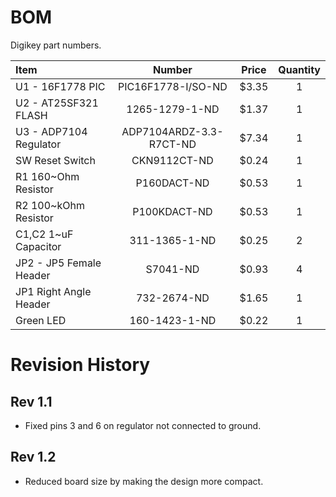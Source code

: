 # BOM

Digikey part numbers.

| Item       | Number    |  Price | Quantity | 
|:-----------|:---------:|:------:|:--------:|
| U1 - 16F1778 PIC     | PIC16F1778-I/SO-ND | $3.35 | 1 |
| U2 - AT25SF321 FLASH | 1265-1279-1-ND | $1.37 | 1 |
| U3 - ADP7104 Regulator | ADP7104ARDZ-3.3-R7CT-ND | $7.34 | 1 |
| SW Reset Switch | CKN9112CT-ND | $0.24 | 1 |
| R1 160~Ohm Resistor | P160DACT-ND | $0.53 | 1 |
| R2 100~kOhm Resistor | P100KDACT-ND | $0.53 | 1 |
| C1,C2 1~uF Capacitor | 311-1365-1-ND | $0.25 | 2 |
| JP2 - JP5 Female Header | S7041-ND | $0.93 | 4 |
| JP1 Right Angle Header | 732-2674-ND | $1.65 | 1 |
| Green LED | 160-1423-1-ND | $0.22 | 1 | 


# Revision History
## Rev 1.1
* Fixed pins 3 and 6 on regulator not connected to ground.

## Rev 1.2
* Reduced board size by making the design more compact.



